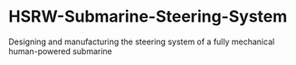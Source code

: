 # HSRW-Submarine-Steering-System
Designing and manufacturing the steering system of a fully mechanical human-powered submarine
